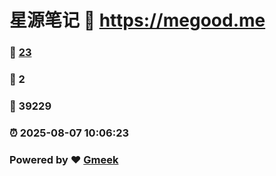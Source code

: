 # 星源笔记 :link: https://megood.me 
### :page_facing_up: [23](https://megood.me/tag.html) 
### :speech_balloon: 2 
### :hibiscus: 39229 
### :alarm_clock: 2025-08-07 10:06:23 
### Powered by :heart: [Gmeek](https://github.com/Meekdai/Gmeek)
